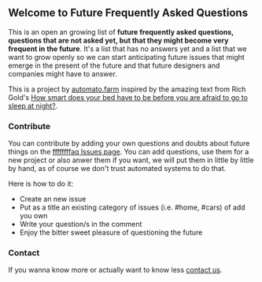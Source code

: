 ## Welcome to Future Frequently Asked Questions

This is an open an growing list of **future frequently asked questions, questions that are not asked yet, but that they might become very frequent in the future**. It's a list that has no answers yet and a list that we want to grow openly so we can start anticipating future issues that might emerge in the present of the future and that future designers and companies might have to answer.


This is a project by [automato.farm](http://automato.farm/) inspired by the amazing text from Rich Gold's [How smart does your bed have to be before you are afraid to go to sleep at night?](http://90.146.8.18/en/archives/festival_archive/festival_catalogs/festival_artikel.asp?iProjectID=8689).

### Contribute

You can contribute by adding your own questions and doubts about future things on the [ffffffffaq Issues page](https://github.com/automato-build/ffffffffaq). You can add questions, use them for a new project or also anwer them if you want, we will put them in little by little by hand, as of course we don't trust automated systems to do that.

Here is how to do it:
- Create an new issue
- Put as a title an existing category of issues (i.e. #home, #cars) of add you own
- Write your question/s in the comment
- Enjoy the bitter sweet pleasure of questioning the future

### Contact

If you wanna know more or actually want to know less [contact us](mailto:hi@automato.farm).
